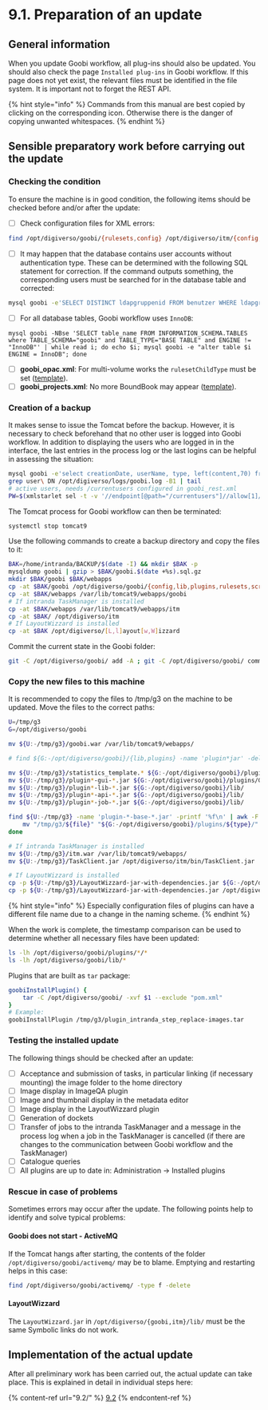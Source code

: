 # 9.1. Preparation of an update

## General information

When you update Goobi workflow, all plug-ins should also be updated. You should also check the page `Installed plug-ins` in Goobi workflow. If this page does not yet exist, the relevant files must be identified in the file system. It is important not to forget the REST API.

{% hint style="info" %}
Commands from this manual are best copied by clicking on the corresponding icon. Otherwise there is the danger of copying unwanted whitespaces.
{% endhint %}

## Sensible preparatory work before carrying out the update

### Checking the condition

To ensure the machine is in good condition, the following items should be checked before and/or after the update:

* [ ] Check configuration files for XML errors:

```bash
find /opt/digiverso/goobi/{rulesets,config} /opt/digiverso/itm/{config,templates} /etc/tomcat9  -name "*.xml" -exec xmllint --noout {} \;
```

* [ ] It may happen that the database contains user accounts without authentication type. These can be determined with the following SQL statement for correction. If the command outputs something, the corresponding users must be searched for in the database table and corrected:

```bash
mysql goobi -e'SELECT DISTINCT ldapgruppenid FROM benutzer WHERE ldapgruppenid NOT IN (SELECT ldapgruppenid FROM ldapgruppen) OR ldapgruppenid IS NULL'
```

* [ ] For all database tables, Goobi workflow uses `InnoDB`:

```
mysql goobi -NBse 'SELECT table_name FROM INFORMATION_SCHEMA.TABLES where TABLE_SCHEMA="goobi" and TABLE_TYPE="BASE TABLE" and ENGINE != "InnoDB"' | while read i; do echo $i; mysql goobi -e "alter table $i ENGINE = InnoDB"; done
```

* [ ] **goobi\_opac.xml**: For multi-volume works the `rulesetChildType` must be set ([template](https://github.com/intranda/goobi-workflow/blob/master/Goobi/install/config/goobi\_opac.xml#L36)).
* [ ] **goobi\_projects.xml**: No more BoundBook may appear ([template](https://github.com/intranda/goobi-workflow/blob/master/Goobi/install/config/goobi\_projects.xml)).

### Creation of a backup

It makes sense to issue the Tomcat before the backup. However, it is necessary to check beforehand that no other user is logged into Goobi workflow. In addition to displaying the users who are logged in in the interface, the last entries in the process log or the last logins can be helpful in assessing the situation:

```bash
mysql goobi -e'select creationDate, userName, type, left(content,70) from journal order by creationDate desc limit 30'
grep user\ DN /opt/digiverso/logs/goobi.log -B1 | tail
# active users, needs /currentusers configured in goobi_rest.xml
PW=$(xmlstarlet sel -t -v '//endpoint[@path="/currentusers"]//allow[1]/@token' -n /opt/digiverso/goobi/config/goobi_rest.xml) && curl -X GET -H "token: $PW" localhost:8080/goobi/api/currentusers -s | jq
```

The Tomcat process for Goobi workflow can then be terminated:

```bash
systemctl stop tomcat9
```

Use the following commands to create a backup directory and copy the files to it:

```bash
BAK=/home/intranda/BACKUP/$(date -I) && mkdir $BAK -p
mysqldump goobi | gzip > $BAK/goobi.$(date +%s).sql.gz
mkdir $BAK/goobi $BAK/webapps
cp -at $BAK/goobi /opt/digiverso/goobi/{config,lib,plugins,rulesets,scripts,static_assets,xslt}
cp -at $BAK/webapps /var/lib/tomcat9/webapps/goobi
# If intranda TaskManager is installed
cp -at $BAK/webapps /var/lib/tomcat9/webapps/itm
cp -at $BAK/ /opt/digiverso/itm
# If LayoutWizzard is installed
cp -at $BAK /opt/digiverso/[L,l]ayout[w,W]izzard
```

Commit the current state in the Goobi folder:

```bash
git -C /opt/digiverso/goobi/ add -A ; git -C /opt/digiverso/goobi/ commit -a -m 'pre update'
```

### Copy the new files to this machine

It is recommended to copy the files to /tmp/g3 on the machine to be updated. Move the files to the correct paths:

```bash
U=/tmp/g3
G=/opt/digiverso/goobi

mv ${U:-/tmp/g3}/goobi.war /var/lib/tomcat9/webapps/

# find ${G:-/opt/digiverso/goobi}/{lib,plugins} -name 'plugin*jar' -delete

mv ${U:-/tmp/g3}/statistics_template.* ${G:-/opt/digiverso/goobi}/plugins/statistics/
mv ${U:-/tmp/g3}/plugin*-gui-*.jar ${G:-/opt/digiverso/goobi}/plugins/GUI/
mv ${U:-/tmp/g3}/plugin*-lib-*.jar ${G:-/opt/digiverso/goobi}/lib/
mv ${U:-/tmp/g3}/plugin*-api-*.jar ${G:-/opt/digiverso/goobi}/lib/
mv ${U:-/tmp/g3}/plugin*-job-*.jar ${G:-/opt/digiverso/goobi}/lib/

find ${U:-/tmp/g3} -name 'plugin-*-base-*.jar' -printf '%f\n' | awk -F'-' '{print $0"\t"$2}' | while read -r file type; do
    mv "/tmp/g3/${file}" "${G:-/opt/digiverso/goobi}/plugins/${type}/"
done

# If intranda TaskManager is installed
mv ${U:-/tmp/g3}/itm.war /var/lib/tomcat9/webapps/
mv ${U:-/tmp/g3}/TaskClient.jar /opt/digiverso/itm/bin/TaskClient.jar

# If LayoutWizzard is installed
cp -p ${U:-/tmp/g3}/LayoutWizzard-jar-with-dependencies.jar ${G:-/opt/digiverso/goobi}/lib/
cp -p ${U:-/tmp/g3}/LayoutWizzard-jar-with-dependencies.jar /opt/digiverso/itm/lib/
```

{% hint style="info" %}
Especially configuration files of plugins can have a different file name due to a change in the naming scheme.
{% endhint %}

When the work is complete, the timestamp comparison can be used to determine whether all necessary files have been updated:

```bash
ls -lh /opt/digiverso/goobi/plugins/*/*
ls -lh /opt/digiverso/goobi/lib/*
```

Plugins that are built as `tar` package:

```bash
goobiInstallPlugin() {
    tar -C /opt/digiverso/goobi/ -xvf $1 --exclude "pom.xml"
}
# Example:
goobiInstallPlugin /tmp/g3/plugin_intranda_step_replace-images.tar
```

### Testing the installed update

The following things should be checked after an update:

* [ ] Acceptance and submission of tasks, in particular linking (if necessary mounting) the image folder to the home directory
* [ ] Image display in ImageQA plugin
* [ ] Image and thumbnail display in the metadata editor
* [ ] Image display in the LayoutWizzard plugin
* [ ] Generation of dockets
* [ ] Transfer of jobs to the intranda TaskManager and a message in the process log when a job in the TaskManager is cancelled (if there are changes to the communication between Goobi workflow and the TaskManager)
* [ ] Catalogue queries
* [ ] All plugins are up to date in: Administration -> Installed plugins

### Rescue in case of problems

Sometimes errors may occur after the update. The following points help to identify and solve typical problems:

#### Goobi does not start - ActiveMQ

If the Tomcat hangs after starting, the contents of the folder `/opt/digiverso/goobi/activemq/` may be to blame. Emptying and restarting helps in this case:

```bash
find /opt/digiverso/goobi/activemq/ -type f -delete
```

#### **LayoutWizzard**

The `LayoutWizzard.jar` in `/opt/digiverso/{goobi,itm}/lib/` must be the same Symbolic links do not work.

## Implementation of the actual update

After all preliminary work has been carried out, the actual update can take place. This is explained in detail in individual steps here:

{% content-ref url="9.2/" %}
[9.2](9.2/)
{% endcontent-ref %}
